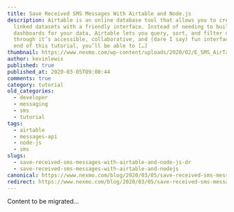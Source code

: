```yaml
---
title: Save Received SMS Messages With Airtable and Node.js
description: Airtable is an online database tool that allows you to create
  linked datasets with a friendly interface. Instead of needing to build admin
  dashboards for your data, Airtable lets you query, sort, and filter data
  through it’s accessible, collaborative, and (dare I say) fun interface. By the
  end of this tutorial, you’ll be able to […]
thumbnail: https://www.nexmo.com/wp-content/uploads/2020/02/E_SMS_AirTable_1200x600.png
author: kevinlewis
published: true
published_at: 2020-03-05T09:00:44
comments: true
category: tutorial
old_categories:
  - developer
  - messaging
  - sms
  - tutorial
tags:
  - airtable
  - messages-api
  - node-js
  - sms
slugs:
  - save-received-sms-messages-with-airtable-and-node-js-dr
  - save-received-sms-messages-with-airtable-and-nodejs
canonical: https://www.nexmo.com/blog/2020/03/05/save-received-sms-messages-with-airtable-and-node-js-dr
redirect: https://www.nexmo.com/blog/2020/03/05/save-received-sms-messages-with-airtable-and-node-js-dr
---
```

Content to be migrated...